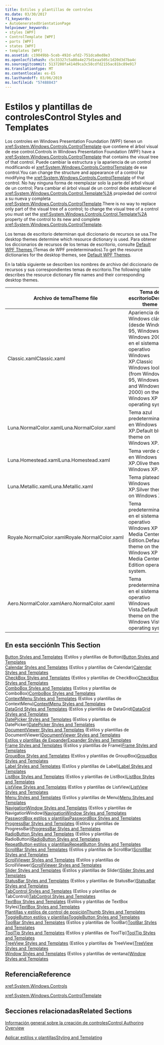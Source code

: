 ```yaml
---
title: Estilos y plantillas de controles
ms.date: 03/30/2017
f1_keywords:
- AutoGeneratedOrientationPage
helpviewer_keywords:
- styles [WPF]
- ControlTemplate [WPF]
- parts [WPF]
- states [WPF]
- templates [WPF]
ms.assetid: c19049bb-5ceb-492d-afd2-751dca0ed8e3
ms.openlocfilehash: c5c33327c5a80a4e275d1eaa505c1d20d3d7ba4c
ms.sourcegitcommit: 5137208fa414d9ca3c58cdfd2155ac81bc89e917
ms.translationtype: MT
ms.contentlocale: es-ES
ms.lasthandoff: 03/06/2019
ms.locfileid: "57488843"
---
```

# <a name="control-styles-and-templates"></a><span data-ttu-id="e9964-102">Estilos y plantillas de controles</span><span class="sxs-lookup"><span data-stu-id="e9964-102">Control Styles and Templates</span></span>
<span data-ttu-id="e9964-103">Los controles en Windows Presentation Foundation (WPF) tienen un <xref:System.Windows.Controls.ControlTemplate> que contiene el árbol visual de ese control.</span><span class="sxs-lookup"><span data-stu-id="e9964-103">Controls in Windows Presentation Foundation (WPF) have a <xref:System.Windows.Controls.ControlTemplate> that contains the visual tree of that control.</span></span> <span data-ttu-id="e9964-104">Puede cambiar la estructura y la apariencia de un control modificando el <xref:System.Windows.Controls.ControlTemplate> de ese control.</span><span class="sxs-lookup"><span data-stu-id="e9964-104">You can change the structure and appearance of a control by modifying the <xref:System.Windows.Controls.ControlTemplate> of that control.</span></span> <span data-ttu-id="e9964-105">No hay ninguna forma de reemplazar solo la parte del árbol visual de un control; Para cambiar el árbol visual de un control debe establecer el <xref:System.Windows.Controls.Control.Template%2A> propiedad del control a su nueva y completa <xref:System.Windows.Controls.ControlTemplate>.</span><span class="sxs-lookup"><span data-stu-id="e9964-105">There is no way to replace only part of the visual tree of a control; to change the visual tree of a control you must set the <xref:System.Windows.Controls.Control.Template%2A> property of the control to its new and complete <xref:System.Windows.Controls.ControlTemplate>.</span></span>  
  
 <span data-ttu-id="e9964-106">Los temas de escritorio determinan qué diccionario de recursos se usa.</span><span class="sxs-lookup"><span data-stu-id="e9964-106">The desktop themes determine which resource dictionary is used.</span></span> <span data-ttu-id="e9964-107">Para obtener los diccionarios de recursos de los temas de escritorio, consulte [Default WPF Themes ](https://go.microsoft.com/fwlink/?LinkID=158252) (Temas de WPF predeterminados).</span><span class="sxs-lookup"><span data-stu-id="e9964-107">To get the resource dictionaries for the desktop themes, see [Default WPF Themes](https://go.microsoft.com/fwlink/?LinkID=158252).</span></span>  
  
 <span data-ttu-id="e9964-108">En la tabla siguiente se describen los nombres de archivo del diccionario de recursos y sus correspondientes temas de escritorio.</span><span class="sxs-lookup"><span data-stu-id="e9964-108">The following table describes the resource dictionary file names and their corresponding desktop themes.</span></span>  
  
|<span data-ttu-id="e9964-109">Archivo de tema</span><span class="sxs-lookup"><span data-stu-id="e9964-109">Theme file</span></span>|<span data-ttu-id="e9964-110">Tema de escritorio</span><span class="sxs-lookup"><span data-stu-id="e9964-110">Desktop theme</span></span>|  
|----------------|-------------------|  
|<span data-ttu-id="e9964-111">Classic.xaml</span><span class="sxs-lookup"><span data-stu-id="e9964-111">Classic.xaml</span></span>|<span data-ttu-id="e9964-112">Apariencia de Windows clásica (desde Windows 95, Windows 98 y Windows 2000) en el sistema operativo Windows XP.</span><span class="sxs-lookup"><span data-stu-id="e9964-112">Classic Windows look (from Windows 95, Windows 98, and Windows 2000) on the Windows XP operating system..</span></span>|  
|<span data-ttu-id="e9964-113">Luna.NormalColor.xaml</span><span class="sxs-lookup"><span data-stu-id="e9964-113">Luna.NormalColor.xaml</span></span>|<span data-ttu-id="e9964-114">Tema azul predeterminado en Windows XP.</span><span class="sxs-lookup"><span data-stu-id="e9964-114">Default blue theme on Windows XP.</span></span>|  
|<span data-ttu-id="e9964-115">Luna.Homestead.xaml</span><span class="sxs-lookup"><span data-stu-id="e9964-115">Luna.Homestead.xaml</span></span>|<span data-ttu-id="e9964-116">Tema verde olivo en Windows XP.</span><span class="sxs-lookup"><span data-stu-id="e9964-116">Olive theme on Windows XP.</span></span>|  
|<span data-ttu-id="e9964-117">Luna.Metallic.xaml</span><span class="sxs-lookup"><span data-stu-id="e9964-117">Luna.Metallic.xaml</span></span>|<span data-ttu-id="e9964-118">Tema plateado en Windows XP.</span><span class="sxs-lookup"><span data-stu-id="e9964-118">Silver theme on Windows XP.</span></span>|  
|<span data-ttu-id="e9964-119">Royale.NormalColor.xaml</span><span class="sxs-lookup"><span data-stu-id="e9964-119">Royale.NormalColor.xaml</span></span>|<span data-ttu-id="e9964-120">Tema predeterminado en el sistema operativo Windows XP Media Center Edition.</span><span class="sxs-lookup"><span data-stu-id="e9964-120">Default theme on the Windows XP Media Center Edition operating system.</span></span>|  
|<span data-ttu-id="e9964-121">Aero.NormalColor.xaml</span><span class="sxs-lookup"><span data-stu-id="e9964-121">Aero.NormalColor.xaml</span></span>|<span data-ttu-id="e9964-122">Tema predeterminado en el sistema operativo Windows Vista.</span><span class="sxs-lookup"><span data-stu-id="e9964-122">Default theme on the Windows Vista operating system.</span></span>|  
  
## <a name="in-this-section"></a><span data-ttu-id="e9964-123">En esta sección</span><span class="sxs-lookup"><span data-stu-id="e9964-123">In This Section</span></span>  
 <span data-ttu-id="e9964-124">[Button Styles and Templates](button-styles-and-templates.md) (Estilos y plantillas de Button)</span><span class="sxs-lookup"><span data-stu-id="e9964-124">[Button Styles and Templates](button-styles-and-templates.md)</span></span>  
 <span data-ttu-id="e9964-125">[Calendar Styles and Templates](calendar-styles-and-templates.md) (Estilos y plantillas de Calendar)</span><span class="sxs-lookup"><span data-stu-id="e9964-125">[Calendar Styles and Templates](calendar-styles-and-templates.md)</span></span>  
 <span data-ttu-id="e9964-126">[CheckBox Styles and Templates](checkbox-styles-and-templates.md) (Estilos y plantillas de CheckBox)</span><span class="sxs-lookup"><span data-stu-id="e9964-126">[CheckBox Styles and Templates](checkbox-styles-and-templates.md)</span></span>  
 <span data-ttu-id="e9964-127">[ComboBox Styles and Templates](combobox-styles-and-templates.md) (Estilos y plantillas de ComboBox)</span><span class="sxs-lookup"><span data-stu-id="e9964-127">[ComboBox Styles and Templates](combobox-styles-and-templates.md)</span></span>  
 <span data-ttu-id="e9964-128">[ContextMenu Styles and Templates](contextmenu-styles-and-templates.md) (Estilos y plantillas de ContextMenu)</span><span class="sxs-lookup"><span data-stu-id="e9964-128">[ContextMenu Styles and Templates](contextmenu-styles-and-templates.md)</span></span>  
 <span data-ttu-id="e9964-129">[DataGrid Styles and Templates](datagrid-styles-and-templates.md) (Estilos y plantillas de DataGrid)</span><span class="sxs-lookup"><span data-stu-id="e9964-129">[DataGrid Styles and Templates](datagrid-styles-and-templates.md)</span></span>  
 <span data-ttu-id="e9964-130">[DatePicker Styles and Templates](datepicker-styles-and-templates.md) (Estilos y plantillas de DatePicker)</span><span class="sxs-lookup"><span data-stu-id="e9964-130">[DatePicker Styles and Templates](datepicker-styles-and-templates.md)</span></span>  
 <span data-ttu-id="e9964-131">[DocumentViewer Styles and Templates](documentviewer-styles-and-templates.md) (Estilos y plantillas de DocumentViewer)</span><span class="sxs-lookup"><span data-stu-id="e9964-131">[DocumentViewer Styles and Templates](documentviewer-styles-and-templates.md)</span></span>  
 [<span data-ttu-id="e9964-132">Estilos y plantillas de Expander</span><span class="sxs-lookup"><span data-stu-id="e9964-132">Expander Styles and Templates</span></span>](expander-styles-and-templates.md)  
 <span data-ttu-id="e9964-133">[Frame Styles and Templates](frame-styles-and-templates.md) (Estilos y plantillas de Frame)</span><span class="sxs-lookup"><span data-stu-id="e9964-133">[Frame Styles and Templates](frame-styles-and-templates.md)</span></span>  
 <span data-ttu-id="e9964-134">[GroupBox Styles and Templates](groupbox-styles-and-templates.md) (Estilos y plantillas de GroupBox)</span><span class="sxs-lookup"><span data-stu-id="e9964-134">[GroupBox Styles and Templates](groupbox-styles-and-templates.md)</span></span>  
 <span data-ttu-id="e9964-135">[Label Styles and Templates](label-styles-and-templates.md) (Estilos y plantillas de Label)</span><span class="sxs-lookup"><span data-stu-id="e9964-135">[Label Styles and Templates](label-styles-and-templates.md)</span></span>  
 <span data-ttu-id="e9964-136">[ListBox Styles and Templates](listbox-styles-and-templates.md) (Estilos y plantillas de ListBox)</span><span class="sxs-lookup"><span data-stu-id="e9964-136">[ListBox Styles and Templates](listbox-styles-and-templates.md)</span></span>  
 <span data-ttu-id="e9964-137">[ListView Styles and Templates](listview-styles-and-templates.md) (Estilos y plantillas de ListView)</span><span class="sxs-lookup"><span data-stu-id="e9964-137">[ListView Styles and Templates](listview-styles-and-templates.md)</span></span>  
 <span data-ttu-id="e9964-138">[Menu Styles and Templates](menu-styles-and-templates.md) (Estilos y plantillas de Menu)</span><span class="sxs-lookup"><span data-stu-id="e9964-138">[Menu Styles and Templates](menu-styles-and-templates.md)</span></span>  
 <span data-ttu-id="e9964-139">[NavigationWindow Styles and Templates](navigationwindow-styles-and-templates.md) (Estilos y plantillas de NavigationWindow)</span><span class="sxs-lookup"><span data-stu-id="e9964-139">[NavigationWindow Styles and Templates](navigationwindow-styles-and-templates.md)</span></span>  
 [<span data-ttu-id="e9964-140">PasswordBox estilos y plantillas</span><span class="sxs-lookup"><span data-stu-id="e9964-140">PasswordBox Styles and Templates</span></span>](passwordbox-styles-and-templates.md)  
 <span data-ttu-id="e9964-141">[ProgressBar Styles and Templates](progressbar-styles-and-templates.md) (Estilos y plantillas de ProgressBar)</span><span class="sxs-lookup"><span data-stu-id="e9964-141">[ProgressBar Styles and Templates](progressbar-styles-and-templates.md)</span></span>  
 <span data-ttu-id="e9964-142">[RadioButton Styles and Templates](radiobutton-styles-and-templates.md) (Estilos y plantillas de RadioButton)</span><span class="sxs-lookup"><span data-stu-id="e9964-142">[RadioButton Styles and Templates](radiobutton-styles-and-templates.md)</span></span>  
 [<span data-ttu-id="e9964-143">RepeatButton estilos y plantillas</span><span class="sxs-lookup"><span data-stu-id="e9964-143">RepeatButton Styles and Templates</span></span>](repeatbutton-styles-and-templates.md)  
 <span data-ttu-id="e9964-144">[ScrollBar Styles and Templates](scrollbar-styles-and-templates.md) (Estilos y plantillas de ScrollBar)</span><span class="sxs-lookup"><span data-stu-id="e9964-144">[ScrollBar Styles and Templates](scrollbar-styles-and-templates.md)</span></span>  
 <span data-ttu-id="e9964-145">[ScrollViewer Styles and Templates](scrollviewer-styles-and-templates.md) (Estilos y plantillas de ScrollViewer)</span><span class="sxs-lookup"><span data-stu-id="e9964-145">[ScrollViewer Styles and Templates](scrollviewer-styles-and-templates.md)</span></span>  
 <span data-ttu-id="e9964-146">[Slider Styles and Templates](slider-styles-and-templates.md) (Estilos y plantillas de Slider)</span><span class="sxs-lookup"><span data-stu-id="e9964-146">[Slider Styles and Templates](slider-styles-and-templates.md)</span></span>  
 <span data-ttu-id="e9964-147">[StatusBar Styles and Templates](statusbar-styles-and-templates.md) (Estilos y plantillas de StatusBar)</span><span class="sxs-lookup"><span data-stu-id="e9964-147">[StatusBar Styles and Templates](statusbar-styles-and-templates.md)</span></span>  
 <span data-ttu-id="e9964-148">[TabControl Styles and Templates](tabcontrol-styles-and-templates.md) (Estilos y plantillas de TabControl)</span><span class="sxs-lookup"><span data-stu-id="e9964-148">[TabControl Styles and Templates](tabcontrol-styles-and-templates.md)</span></span>  
 <span data-ttu-id="e9964-149">[TextBox Styles and Templates](textbox-styles-and-templates.md) (Estilos y plantillas de TextBox Styles)</span><span class="sxs-lookup"><span data-stu-id="e9964-149">[TextBox Styles and Templates](textbox-styles-and-templates.md)</span></span>  
 [<span data-ttu-id="e9964-150">Plantillas y estilos de control de posición</span><span class="sxs-lookup"><span data-stu-id="e9964-150">Thumb Styles and Templates</span></span>](thumb-styles-and-templates.md)  
 [<span data-ttu-id="e9964-151">ToggleButton estilos y plantillas</span><span class="sxs-lookup"><span data-stu-id="e9964-151">ToggleButton Styles and Templates</span></span>](togglebutton-styles-and-templates.md)  
 <span data-ttu-id="e9964-152">[ToolBar Styles and Templates](toolbar-styles-and-templates.md) (Estilos y plantillas de ToolBar)</span><span class="sxs-lookup"><span data-stu-id="e9964-152">[ToolBar Styles and Templates](toolbar-styles-and-templates.md)</span></span>  
 <span data-ttu-id="e9964-153">[ToolTip Styles and Templates](tooltip-styles-and-templates.md) (Estilos y plantillas de ToolTip)</span><span class="sxs-lookup"><span data-stu-id="e9964-153">[ToolTip Styles and Templates](tooltip-styles-and-templates.md)</span></span>  
 <span data-ttu-id="e9964-154">[TreeView Styles and Templates](treeview-styles-and-templates.md) (Estilos y plantillas de TreeView)</span><span class="sxs-lookup"><span data-stu-id="e9964-154">[TreeView Styles and Templates](treeview-styles-and-templates.md)</span></span>  
 <span data-ttu-id="e9964-155">[Window Styles and Templates](window-styles-and-templates.md) (Estilos y plantillas de ventana)</span><span class="sxs-lookup"><span data-stu-id="e9964-155">[Window Styles and Templates](window-styles-and-templates.md)</span></span>  
  
## <a name="reference"></a><span data-ttu-id="e9964-156">Referencia</span><span class="sxs-lookup"><span data-stu-id="e9964-156">Reference</span></span>  
 <xref:System.Windows.Controls>  
  
 <xref:System.Windows.Controls.ControlTemplate>  
  
## <a name="related-sections"></a><span data-ttu-id="e9964-157">Secciones relacionadas</span><span class="sxs-lookup"><span data-stu-id="e9964-157">Related Sections</span></span>  
 [<span data-ttu-id="e9964-158">Información general sobre la creación de controles</span><span class="sxs-lookup"><span data-stu-id="e9964-158">Control Authoring Overview</span></span>](control-authoring-overview.md)  
  
 [<span data-ttu-id="e9964-159">Aplicar estilos y plantillas</span><span class="sxs-lookup"><span data-stu-id="e9964-159">Styling and Templating</span></span>](styling-and-templating.md)
